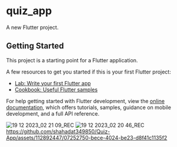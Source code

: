 # quiz_app

A new Flutter project.

## Getting Started

This project is a starting point for a Flutter application.

A few resources to get you started if this is your first Flutter project:

- [Lab: Write your first Flutter app](https://docs.flutter.dev/get-started/codelab)
- [Cookbook: Useful Flutter samples](https://docs.flutter.dev/cookbook)

For help getting started with Flutter development, view the
[online documentation](https://docs.flutter.dev/), which offers tutorials,
samples, guidance on mobile development, and a full API reference.


![19 12 2023_02 21 09_REC](https://github.com/shahadat349850/Quiz-App/assets/112892447/4b83631f-5274-4f83-a512-83d1d22a2c74)
![19 12 2023_02 20 46_REC](https://github.com/shahadat349850/Quiz-App/assets/112892447/4831ac69-fcaa-45c0-808d-618b7efa0310)
https://github.com/shahadat349850/Quiz-App/assets/112892447/07252750-bece-4024-be23-d8f41c1135f2

